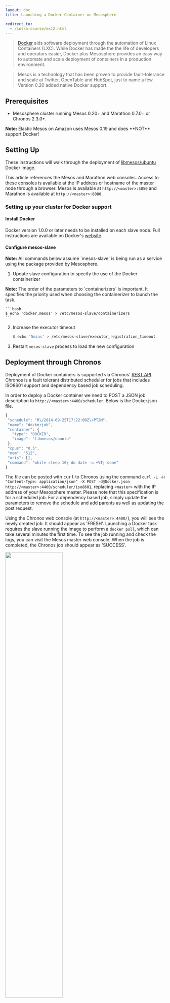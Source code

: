 ```yaml
---
layout: doc
title: Launching a Docker Container on Mesosphere

redirect_to:
  - /intro-course/ex12.html
---
```


> [Docker](https://www.docker.io/) aids software deployment through the automation of Linux Containers (LXC). While Docker has made the the life of developers and operators easier, Docker plus Mesosphere provides an easy way to automate and scale deployment of containers in a production environment.

> Mesos is a technology that has been proven to provide fault-tolerance and scale at Twitter, OpenTable and HubSpot, just to name a few. Version 0.20 added native Docker support.

## Prerequisites

* Mesosphere cluster running Mesos 0.20+ and Marathon 0.7.0+ or Chronos 2.3.0+.

<div class="alert alert-info">
  <strong>Note:</strong> Elastic Mesos on Amazon uses Mesos 0.19 and does **NOT** support Docker!
</div>


## Setting Up

These instructions will walk through the deployment of [libmesos/ubuntu](https://registry.hub.docker.com/u/libmesos/ubuntu/) Docker image.

This article references the Mesos and Marathon web consoles.  Access to these consoles is available at the IP address or hostname of the master node through a browser.  Mesos is available at `http://<master>:5050` and Marathon is available at `http://<master>:8080`.

### Setting up your cluster for Docker support

#### Install Docker

Docker version 1.0.0 or later needs to be installed on each slave node. Full instructions are available on Docker's [website](http://docs.docker.com/installation/).

#### Configure mesos-slave

  <div class="alert alert-info">
    <strong>Note:</strong> All commands below assume `mesos-slave` is being run
    as a service using the package provided by
    Mesosphere.
  </div>

1. Update slave configuration to specify the use of the Docker containerizer
  <div class="alert alert-info">
    <strong>Note:</strong> The order of the parameters to `containerizers` is important.
    It specifies the priority used when choosing the containerizer to launch
    the task.
  </div>

    ```bash
    $ echo 'docker,mesos' > /etc/mesos-slave/containerizers
    ```

2. Increase the executor timeout

    ```bash
    $ echo '5mins' > /etc/mesos-slave/executor_registration_timeout
    ```

3. Restart `mesos-slave` process to load the new configuration

## Deployment through Chronos

Deployment of Docker containers is supported via Chronos' [REST API](https://github.com/mesos/chronos#api).  Chronos is a fault tolerant distributed scheduler for jobs that includes ISO8601 support and dependency based job scheduling.

In order to deploy a Docker container we need to POST a JSON job description to `http://<master>:4400/scheduler`.  Below is the Docker.json file.

```javascript
{
 "schedule": "R\/2014-09-25T17:22:00Z\/PT2M",
 "name": "dockerjob",
 "container": {
   "type": "DOCKER",
   "image": "libmesos/ubuntu"
 },
 "cpus": "0.5",
 "mem": "512",
 "uris": [],
 "command": "while sleep 10; do date -u +%T; done"
}
```

The file can be posted with <kbd>curl</kbd> to Chronos using the command `curl -L -H "Content-Type: application/json" -X POST -d@Docker.json`
`http://<master>:4400/scheduler/iso8601`, replacing `<master>` with the IP address of your Mesosphere master.  Please note that this specification is for a scheduled job.  For a dependency based job, simply update the parameters to remove the schedule and add parents as well as updating the post request.

Using the Chronos web console (at `http://<master>:4400/`), you will see the newly created job. It should appear as 'FRESH'.  Launching a Docker task requires the slave running the image to perform a `docker pull`, which can take several minutes the first time. To see the job running and check the logs, you can visit the Mesos master web console.  When the job is completed, the Chronos job should appear as 'SUCCESS'.

<img src="{% asset_path chronos-docker.png %}" alt="" width="60%">

## Deployment through Marathon

Deployment of Docker containers is supported via Marathon's [REST API](https://mesosphere.github.io/marathon/docs/rest-api.html).  Marathon is a cluster-wide init and control service for services as well as long running jobs.

In order to deploy a Docker container we need to POST a JSON task description to `http://<master>:8080/apps`.  Below is the Docker.json file.

```javascript
{
  "container": {
    "type": "DOCKER",
    "docker": {
      "image": "libmesos/ubuntu"
    }
  },
  "id": "ubuntu",
  "instances": 1,
  "cpus": 0.5,
  "mem": 512,
  "uris": [],
  "cmd": "while sleep 10; do date -u +%T; done"
}
```

The file can be posted with <kbd>curl</kbd> to Marathon using the command `curl -X POST -H "Content-Type: application/json" http://<master>:8080/v2/apps -d@Docker.json`, replacing `<master>` with the IP address of your Mesosphere master.

Using the Marathon web console (at `http://<master>:8080/`), you will see the newly created application. There should be an instance count of `0/1`.  Launching a Docker task requires the slave running the image to perform a `docker pull`, which can take several minutes the first time. When it is completed, Marathon instances should change to `1/1`.

<img src="{% asset_path marathon-docker.png %}" alt="" width="60%">

## Scaling up with Marathon

Marathon makes scaling easy!  Notice in the last illustration above the "Scale" button.  Click the button and pick a number.  For this example, lets enter 3, then submit with "OK".

Upon submission the tasks screen will change to indicate there are new tasks in "Staging" status.

<img src="{% asset_path marathon-docker-scaling.png %}" alt="" width="60%">

It is just as easy to scale down.  One option for scaling down is to select the "Scale" button again and provide a smaller number (for instance 2).  In this case, Marathon will select a task to kill for you.  Another option is to select a check box next to a task ID.

<img src="{% asset_path marathon-docker-kill.png %}" alt="" width="60%">

When a task is selected, additional options are provided.  By selecting "Kill & Scale", Marathon will kill that task and will scale down to the remain number of tasks.

## Summary

In this tutorial, we deployed and scaled a simple Docker image. For more detailed docs related to using Docker with Marathon, see [the Marathon docs](https://mesosphere.github.io/marathon/docs/native-docker.html).
